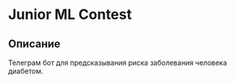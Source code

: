 # Junior ML Contest

## Описание

Телеграм бот для предсказывания риска заболевания человека диабетом.
